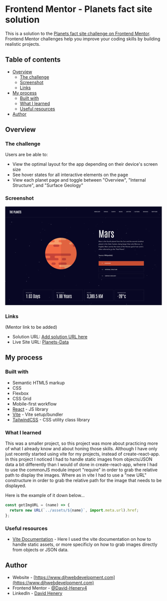 # Frontend Mentor - Planets fact site solution

This is a solution to the [Planets fact site challenge on Frontend Mentor](https://www.frontendmentor.io/challenges/planets-fact-site-gazqN8w_f). Frontend Mentor challenges help you improve your coding skills by building realistic projects. 

## Table of contents

- [Overview](#overview)
  - [The challenge](#the-challenge)
  - [Screenshot](#screenshot)
  - [Links](#links)
- [My process](#my-process)
  - [Built with](#built-with)
  - [What I learned](#what-i-learned)
  - [Useful resources](#useful-resources)
- [Author](#author)

## Overview

### The challenge

Users are be able to:

- View the optimal layout for the app depending on their device's screen size
- See hover states for all interactive elements on the page
- View each planet page and toggle between "Overview", "Internal Structure", and "Surface Geology"

### Screenshot

![desktop-screenshot](./desktop-screenshot.png)

### Links

  (Mentor link to be added)
- Solution URL: [Add solution URL here](https://your-solution-url.com)
- Live Site URL: [Planets-Data](https://planets-data.netlify.app)

## My process

### Built with

- Semantic HTML5 markup
- CSS
- Flexbox
- CSS Grid
- Mobile-first workflow
- [React](https://reactjs.org) - JS library
- [Vite](https://vitejs.dev) - Vite setup/bundler
- [TailwindCSS](https://tailwindcss.com) - CSS utility class library

### What I learned

This was a smaller project, so this project was more about practicing more of what I already know and about honing those skills. Although I have only just recently started using vite for my projects, instead of create-react-app. In this project I noticed I had to handle static images from objects/JSON data a bit differently than I would of done in create-react-app, where I had to use the commonJS module import "require" in order to grab the relative path to display the images. Where as in vite I had to use a "new URL" constructure in order to grab the relative path for the image that needs to be displayed. 

Here is the example of it down below...

```js
const getImgURL = (name) => {
  return new URL(`../assets/${name}`, import.meta.url).href;
};
```

### Useful resources

- [Vite Documentation](https://vitejs.dev/guide/assets.html) - Here I used the vite documentation on how to handle static assets, or more specificly on how to grab images directly from objects or JSON data.

## Author

- Website - [https://www.djhwebdevelopment.com](https://www.djhwebdevelopment.com)
- Frontend Mentor - [@David-Henery4 ](https://www.frontendmentor.io/profile/David-Henery4)
- LinkedIn - [David Henery](https://www.linkedin.com/in/david-henery-725458241)



